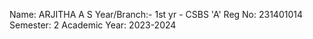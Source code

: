 Name: ARJITHA A S
Year/Branch:- 1st yr - CSBS 'A'
Reg No: 231401014
Semester: 2
Academic Year: 2023-2024
